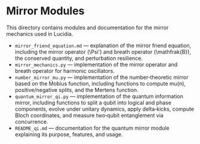 # Mirror Modules

This directory contains modules and documentation for the mirror mechanics used in Lucidia.

- `mirror_friend_equation.md` — explanation of the mirror friend equation, including the mirror operator \(\Psi'\) and breath operator \(\mathfrak{B}\), the conserved quantity, and perturbation resilience.
- `mirror_mechanics.py` — implementation of the mirror operator and breath operator for harmonic oscillators.
- `number_mirror_mu.py` — implementation of the number‑theoretic mirror based on the Mobius function, including functions to compute mu(n), positive/negative splits, and the Mertens function.
- `quantum_mirror_qi.py` — implementation of the quantum information mirror, including functions to split a qubit into logical and phase components, evolve under unitary dynamics, apply delta‑kicks, compute Bloch coordinates, and measure two‑qubit entanglement via concurrence.
- `README_qi.md` — documentation for the quantum mirror module explaining its purpose, features, and usage.
